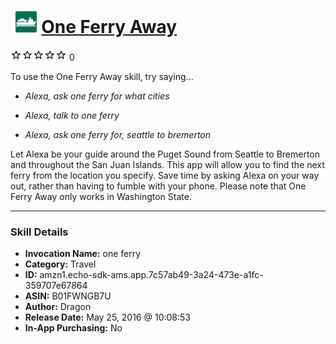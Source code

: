 # &nbsp;<img src="skill_icon" alt="One Ferry Away icon" width="36"> [One Ferry Away](http://alexa.amazon.com/#skills/amzn1.echo-sdk-ams.app.7c57ab49-3a24-473e-a1fc-359707e67864)
![0 stars](../../images/ic_star_border_black_18dp_1x.png)![0 stars](../../images/ic_star_border_black_18dp_1x.png)![0 stars](../../images/ic_star_border_black_18dp_1x.png)![0 stars](../../images/ic_star_border_black_18dp_1x.png)![0 stars](../../images/ic_star_border_black_18dp_1x.png) 0

To use the One Ferry Away skill, try saying...

* *Alexa, ask one ferry for what cities*

* *Alexa, talk to one ferry*

* *Alexa, ask one ferry for, seattle to bremerton*

Let Alexa be your guide around the Puget Sound from Seattle to Bremerton and throughout the San Juan Islands. This app will allow you to find the next ferry from the location you specify. Save time by asking Alexa on your way out, rather than having to fumble with your phone.
Please note that One Ferry Away only works in Washington State.

***

### Skill Details

* **Invocation Name:** one ferry
* **Category:** Travel
* **ID:** amzn1.echo-sdk-ams.app.7c57ab49-3a24-473e-a1fc-359707e67864
* **ASIN:** B01FWNGB7U
* **Author:** Dragon
* **Release Date:** May 25, 2016 @ 10:08:53
* **In-App Purchasing:** No
